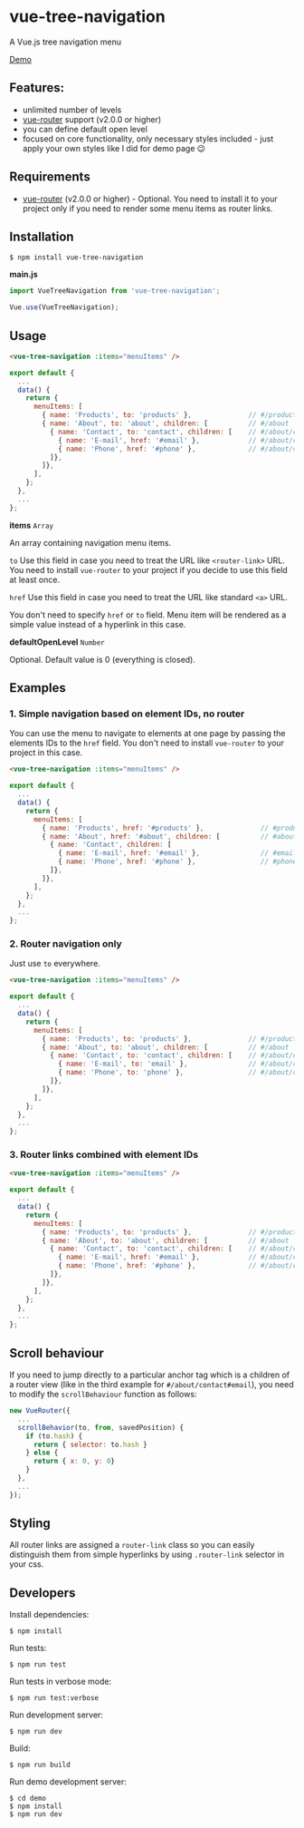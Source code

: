 # vue-tree-navigation

A Vue.js tree navigation menu

[Demo](https://vue-tree-navigation.misrob.cz)

## Features:

* unlimited number of levels
* [vue-router](https://router.vuejs.org) support (v2.0.0 or higher)
* you can define default open level
* focused on core functionality, only necessary styles included - just apply your own styles like I did for demo page :wink:

## Requirements

* [vue-router](https://router.vuejs.org) (v2.0.0 or higher) - Optional. You need to install it to your project only if you need to render some menu items as router links.

## Installation

```console
$ npm install vue-tree-navigation
```

**main.js**

```javascript
import VueTreeNavigation from 'vue-tree-navigation';

Vue.use(VueTreeNavigation);
```

## Usage

```html
<vue-tree-navigation :items="menuItems" />
```

```javascript
export default {
  ...
  data() {
    return {
      menuItems: [
        { name: 'Products', to: 'products' },              // #/products
        { name: 'About', to: 'about', children: [          // #/about
          { name: 'Contact', to: 'contact', children: [    // #/about/contact       
            { name: 'E-mail', href: '#email' },            // #/about/contact#email
            { name: 'Phone', href: '#phone' },             // #/about/contact#phone
          ]},
        ]},
      ],
    };
  },
  ...
};
```

**items** `Array`

An array containing navigation menu items.

`to`
Use this field in case you need to treat the URL like `<router-link>` URL.
You need to install `vue-router` to your project if you decide to use this field at least once.

`href`
Use this field in case you need to treat the URL like standard `<a>` URL.

You don't need to specify `href` or `to` field. Menu item will be rendered as a simple value instead of a hyperlink in this case.

**defaultOpenLevel** `Number`

Optional. Default value is 0 (everything is closed).

## Examples

### 1. Simple navigation based on element IDs, no router

You can use the menu to navigate to elements at one page by passing the elements IDs to the `href` field. You don't need to install `vue-router` to your project in this case.

```html
<vue-tree-navigation :items="menuItems" />
```

```javascript
export default {
  ...
  data() {
    return {
      menuItems: [
        { name: 'Products', href: '#products' },              // #products
        { name: 'About', href: '#about', children: [          // #about
          { name: 'Contact', children: [   
            { name: 'E-mail', href: '#email' },               // #email
            { name: 'Phone', href: '#phone' },                // #phone
          ]},
        ]},
      ],
    };
  },
  ...
};
```

### 2. Router navigation only

Just use `to` everywhere.

```html
<vue-tree-navigation :items="menuItems" />
```

```javascript
export default {
  ...
  data() {
    return {
      menuItems: [
        { name: 'Products', to: 'products' },              // #/products
        { name: 'About', to: 'about', children: [          // #/about
          { name: 'Contact', to: 'contact', children: [    // #/about/contact
            { name: 'E-mail', to: 'email' },               // #/about/contact/email
            { name: 'Phone', to: 'phone' },                // #/about/contact/phone
          ]},
        ]},
      ],
    };
  },
  ...
};
```

### 3. Router links combined with element IDs

```html
<vue-tree-navigation :items="menuItems" />
```

```javascript
export default {
  ...
  data() {
    return {
      menuItems: [
        { name: 'Products', to: 'products' },              // #/products
        { name: 'About', to: 'about', children: [          // #/about
          { name: 'Contact', to: 'contact', children: [    // #/about/contact       
            { name: 'E-mail', href: '#email' },            // #/about/contact#email
            { name: 'Phone', href: '#phone' },             // #/about/contact#phone
          ]},
        ]},
      ],
    };
  },
  ...
};
```

## Scroll behaviour

If you need to jump directly to a particular anchor tag which is a children of a router view (like in the third example for `#/about/contact#email`), you need to modify the `scrollBehaviour` function as follows:

```javascript
new VueRouter({
  ...
  scrollBehavior(to, from, savedPosition) {
    if (to.hash) {
      return { selector: to.hash }
    } else {
      return { x: 0, y: 0}
    }
  },
  ...
});
```

## Styling

All router links are assigned a `router-link` class so you can easily distinguish them from simple hyperlinks by using `.router-link` selector in your css.

## Developers

Install dependencies:

```console
$ npm install
```

Run tests:

```console
$ npm run test
```

Run tests in verbose mode:

```console
$ npm run test:verbose
```

Run development server:

```console
$ npm run dev
```

Build:

```console
$ npm run build
```

Run demo development server:

```console
$ cd demo
$ npm install
$ npm run dev
```

